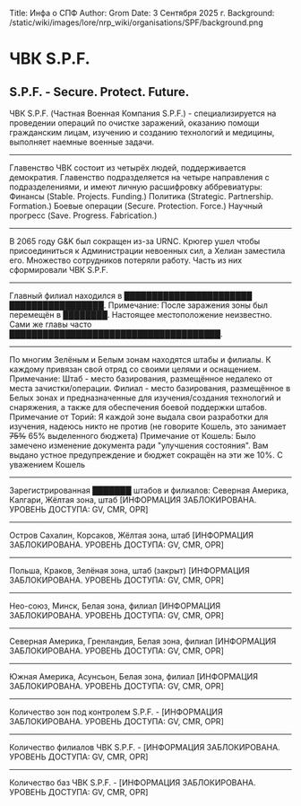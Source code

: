 Title: Инфа о СПФ
Author: Grom
Date: 3 Сентября 2025 г.
Background: /static/wiki/images/lore/nrp_wiki/organisations/SPF/background.png

# ЧВК S.P.F.

## S.P.F. - Secure. Protect. Future.

ЧВК S.P.F. (Частная Военная Компания S.P.F.) - специализируется на проведении операций по очистке заражений, оказанию помощи гражданским лицам, изучению и созданию технологий и медицины, выполняет наемные военные задачи.

---

Главенство ЧВК состоит из четырёх людей, поддерживается демократия.
Главенство подразделяется на четыре направления с подразделениями, и имеют личную расшифровку аббревиатуры:
Финансы (Stable. Projects. Funding.)
Политика (Strategic. Partnership. Formation.)
Боевые операции (Secure. Protection. Force.)
Научный прогресс (Save. Progress. Fabrication.)

---

В 2065 году G&K был сокращен из-за URNC. Крюгер ушел чтобы присоединиться к Администрации невоенных сил, а Хелиан заместила его. Множество сотрудников потеряли работу. Часть из них сформировали ЧВК S.P.F.

---

Главный филиал находился в ███████████████████████ █████████████████.
Примечание: После заражения зоны был перемещён в ████████. Настоящее местоположение неизвестно. Сами же главы часто ██████████████████████████████████████.

---

По многим Зелёным и Белым зонам находятся штабы и филиалы. К каждому привязан свой отряд со своими целями и оснащением.
Примечание: Штаб - место базирования, размещённое недалеко от места зачистки/операции. Филиал - место базирования, размещённое в Белых зонах и предназначенные для изучения/создания технологий и снаряжения, а также для обеспечения боевой поддержки штабов.
Примечание от Торий: Я каждой зоне выдала свои разработки для изучения, надеюсь никто не против (не говорите Кошель, это занимает ~~75%~~ 65% выделенного бюджета)
Примечание от Кошель: Было замечено изменение документа ради "улучшения состояния". Вам выдано устное предупреждение и бюджет сокращён на эти же 10%. С уважением Кошель

---

Зарегистрированная ███████ штабов и филиалов:
Северная Америка, Калгари, Жёлтая зона, штаб
[ИНФОРМАЦИЯ ЗАБЛОКИРОВАНА. УРОВЕНЬ ДОСТУПА: GV, CMR, OPR]

---

Остров Сахалин, Корсаков, Жёлтая зона, штаб
[ИНФОРМАЦИЯ ЗАБЛОКИРОВАНА. УРОВЕНЬ ДОСТУПА: GV, CMR, OPR]

---

Польша, Краков, Зелёная зона, штаб (закрыт)
[ИНФОРМАЦИЯ ЗАБЛОКИРОВАНА. УРОВЕНЬ ДОСТУПА: GV, CMR, OPR]

---

Нео-союз, Минск, Белая зона, филиал
[ИНФОРМАЦИЯ ЗАБЛОКИРОВАНА. УРОВЕНЬ ДОСТУПА: GV, CMR, OPR]

---

Северная Америка, Гренландия, Белая зона, филиал
[ИНФОРМАЦИЯ ЗАБЛОКИРОВАНА. УРОВЕНЬ ДОСТУПА: GV, CMR, OPR]

---

Южная Америка, Асунсьон, Белая зона, филиал
[ИНФОРМАЦИЯ ЗАБЛОКИРОВАНА. УРОВЕНЬ ДОСТУПА: GV, CMR, OPR]

---

Количество зон под контролем S.P.F. - [ИНФОРМАЦИЯ ЗАБЛОКИРОВАНА. УРОВЕНЬ ДОСТУПА: GV, CMR, OPR]

---

Количество филиалов ЧВК S.P.F. - [ИНФОРМАЦИЯ ЗАБЛОКИРОВАНА. УРОВЕНЬ ДОСТУПА: GV, CMR, OPR]

---

Количество баз ЧВК S.P.F. - [ИНФОРМАЦИЯ ЗАБЛОКИРОВАНА. УРОВЕНЬ ДОСТУПА: GV, CMR, OPR]
